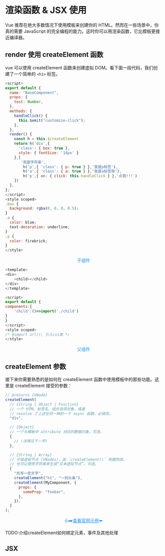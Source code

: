 # 渲染函数 & JSX 使用

Vue 推荐在绝大多数情况下使用模板来创建你的 HTML。然而在一些场景中，你真的需要 JavaScript 的完全编程的能力。这时你可以用渲染函数，它比模板更接近编译器。

## render 使用 createElement 函数

vue 可以使用 createElement 函数来创建虚拟 DOM。看下面一段代码，我们创建了一个简单的 `<h1>` 标签。

```js
<script>
export default {
  name: "BaseComponent",
  props: {
    test: Number,
  },
  methods: {
    handleClick() {
      this.$emit("customize-click");
    },
  },
  render() {
    const h = this.$createElement
    return h('div',{
      'class': { box: true },
      style: { fontSize: '14px' }
    },[
       '我是字符串',
        h('p',{ 'class': { p: true } },'我是p标签'),
        h('a',{ 'class': { a: true } },'我是a标签呀'),
        h('p',{ on: { click: this.handleClick } },'点我!!!')
    ])
  },
};
</script>
<style scoped>
.box {
  background: rgba(0, 0, 0, 0.5);
}
.a {
  color: blue;
  text-decoration: underline;
}
.p {
  color: firebrick;
}
</style>
```

<p class="codepart-title">子组件</p>

```js
<template>
<div>
    <child></child>
</div>
</template>

<script>
export default {
components:{
    'child':()=>import('./child')
}
}
</script>
<style scoped>
/* @import url(); 引入css类 */
</style>
```

<p class="codepart-title">父组件</p>

## createElement 参数

接下来你需要熟悉的是如何在 createElement 函数中使用模板中的那些功能。这里是 createElement 接受的参数：

```js
// @returns {VNode}
createElement(
  // {String | Object | Function}
  // 一个 HTML 标签名、组件选项对象，或者
  // resolve 了上述任何一种的一个 async 函数。必填项。
  "div",

  // {Object}
  // 一个与模板中 attribute 对应的数据对象。可选。
  {
    // (详情见下一节)
  },

  // {String | Array}
  // 子级虚拟节点 (VNodes)，由 `createElement()` 构建而成，
  // 也可以使用字符串来生成“文本虚拟节点”。可选。
  [
    "先写一些文字",
    createElement("h1", "一则头条"),
    createElement(MyComponent, {
      props: {
        someProp: "foobar",
      },
    }),
  ]
);
```

<p class="codepart-title"> 👍➡️<a href="https://cn.vuejs.org/v2/guide/render-function.html#createElement-%E5%8F%82%E6%95%B0"  target = "_blank">查看官网示例</a>⬅️</p>
TODO:介绍createElement如何绑定元素，事件及其他处理

## JSX

<style scoped>
.codepart-title{
 text-align:center;
 color:dodgerblue
}
.codepart-title a{
     color:dodgerblue
}
</style>
